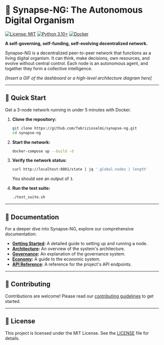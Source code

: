 # 🧬 Synapse-NG: The Autonomous Digital Organism

[![License: MIT](https://img.shields.io/badge/License-MIT-yellow.svg)](https://opensource.org/licenses/MIT)
[![Python 3.10+](https://img.shields.io/badge/python-3.10+-blue.svg)](https://www.python.org/downloads/)
[![Docker](https://img.shields.io/badge/docker-required-blue.svg)](https://www.docker.com/)

**A self-governing, self-funding, self-evolving decentralized network.**

Synapse-NG is a decentralized peer-to-peer network that functions as a living digital organism. It can think, make decisions, own resources, and evolve without central control. Each node is an autonomous agent, and together they form a collective intelligence.

*[Insert a GIF of the dashboard or a high-level architecture diagram here]*

---

## 🚀 Quick Start

Get a 3-node network running in under 5 minutes with Docker.

1.  **Clone the repository:**
    ```bash
    git clone https://github.com/fabriziosalmi/synapse-ng.git
    cd synapse-ng
    ```

2.  **Start the network:**
    ```bash
    docker-compose up --build -d
    ```

3.  **Verify the network status:**
    ```bash
    curl http://localhost:8001/state | jq '.global.nodes | length'
    ```
    You should see an output of `3`.

4.  **Run the test suite:**
    ```bash
    ./test_suite.sh
    ```

---

## 📖 Documentation

For a deeper dive into Synapse-NG, explore our comprehensive documentation:

*   **[Getting Started](docs/getting-started.md):** A detailed guide to setting up and running a node.
*   **[Architecture](docs/architecture.md):** An overview of the system's architecture.
*   **[Governance](docs/governance.md):** An explanation of the governance system.
*   **[Economy](docs/economy.md):** A guide to the economic system.
*   **[API Reference](docs/api-reference.md):** A reference for the project's API endpoints.

---

## 🤝 Contributing

Contributions are welcome! Please read our [contributing guidelines](docs/contributing.md) to get started.

---

## 📄 License

This project is licensed under the MIT License. See the [LICENSE](LICENSE) file for details.